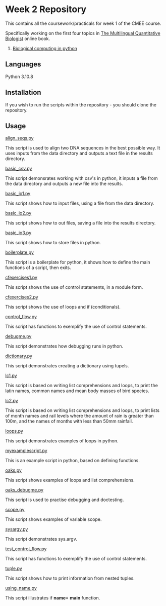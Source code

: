 # Week 2 Repository 

This contains all the coursework/practicals for week 1 of the CMEE course.

Specifically working on the first four topics in [The Multilingual Quantitative Biologist](https://mhasoba.github.io/TheMulQuaBio/intro.html) online book. 
1. [Biological computing in python](https://mhasoba.github.io/TheMulQuaBio/notebooks/05-Python_I.html)

## Languages
Python 3.10.8
## Installation 
If you wish to run the scripts within the repository - you should clone the repository.
## Usage

[align_seqs.py](code/align_seqs.py)

This script is used to align two DNA sequences in the best possible way. It uses inputs from the data directory and outputs a text file in the results directory.

[basic_csv.py](code/basic_csv.py)

This script demonsrates working with csv's in python, it inputs a file from the data directory and outputs a new file into the results. 

[basic_io1.py](code/basic_io1.py)

This script shows how to input files, using a file from the data directory.

[basic_io2.py](code/basic_io2.py)

This script shows how to out files, saving a file into the results directory. 

[basic_io3.py](code/basic_io3.py)

This script shows how to store files in python.

[boilerplate.py](code/boilerplate.py)

This script is a boilerplate for python, it shows how to define the main functions of a script, then exits. 

[cfexercises1.py](code/cfexercises1.py)


This script shows the use of control statements, in a module form.

[cfexercises2.py](code/cfexercises2.py)

This script shows the use of loops and if (conditionals).

[control_flow.py](code/control_flow.py)

This script has functions to exemplify the use of control statements. 

[debugme.py](code/debugme.py)

This script demonstrates how debugging runs in python. 

[dictionary.py](code/dictionary.py)

This script demonstrates creating a dictionary using tupels. 

[lc1.py](code/lc1.py)

This script is based on writing list comprehensions and loops, to print the latin names, common names and mean body masses of bird species.

[lc2.py](code/lc2.py)

This script is based on writing list comprehensions and loops, to print lists of month names and rail levels where the amount of rain is greater than 100m, and the names of months with less than 50mm rainfall.

[loops.py](code/loops.py)

This script demonstrates examples of loops in python.

[myexamplescript.py](code/myexamplescript.py)

This is an example script in python, based on defining functions. 

[oaks.py](code/oaks.py)

This script shows examples of loops and list comprehensions.

[oaks_debugme.py](code/oaks_debugme.py)

This script is used to practise debugging and doctesting. 

[scope.py](code/scope.py)

This script shows examples of variable scope.

[sysargv.py](code/sysargv.py)

This script demonstrates sys.argv.

[test_control_flow.py](code/test_control_flow.py)

This script has functions to exemplify the use of control statements. 

[tuple.py](code/tuple.py)

This script shows how to  print information from nested tuples.

[using_name.py](code/using_name.py)

This script illustrates if __name__= __main__ function.

